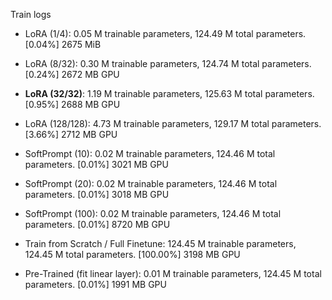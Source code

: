 Train logs

- LoRA (1/4): 0.05 M trainable parameters, 124.49 M total parameters. [0.04%] 2675 MiB
- LoRA (8/32): 0.30 M trainable parameters, 124.74 M total parameters. [0.24%] 2672 MB GPU
- **LoRA (32/32)**: 1.19 M trainable parameters, 125.63 M total parameters. [0.95%] 2688 MB GPU
- LoRA (128/128): 4.73 M trainable parameters, 129.17 M total parameters. [3.66%] 2712 MB GPU

- SoftPrompt (10): 0.02 M trainable parameters, 124.46 M total parameters. [0.01%] 3021 MB GPU
- SoftPrompt (20): 0.02 M trainable parameters, 124.46 M total parameters. [0.01%] 3018 MB GPU
- SoftPrompt (100): 0.02 M trainable parameters, 124.46 M total parameters. [0.01%] 8720 MB GPU

- Train from Scratch / Full Finetune: 124.45 M trainable parameters, 124.45 M total parameters. [100.00%] 3198 MB GPU

- Pre-Trained (fit linear layer): 0.01 M trainable parameters, 124.45 M total parameters. [0.01%] 1991 MB GPU